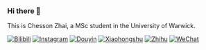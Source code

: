 ### Hi there 👋
This is Chesson Zhai, a MSc student in the University of Warwick.

[![Bilibili](https://img.shields.io/badge/Bilibili-杂食老翟-00A1D6?style=flat-square&logo=bilibili)](https://space.bilibili.com/474510573)
[![Instagram](https://img.shields.io/badge/Instagram-%40chessonzhai-E4405F?style=flat-square&logo=instagram)](https://www.instagram.com/chessonzhai/)
[![Douyin](https://img.shields.io/badge/Douyin-杂食老翟-FF4500?style=flat-square&logo=tiktok)](https://www.douyin.com/user/Chesson.Zhai)
[![Xiaohongshu](https://img.shields.io/badge/小红书-杂食老翟-FF4500?style=flat-square&logo=xiaohongshu)](https://www.xiaohongshu.com/user/profile/ChessonZhai)
[![Zhihu](https://img.shields.io/badge/知乎-杂食老翟-0084FF?style=flat-square)](https://www.zhihu.com/people/za-shi-lao-di)
[![WeChat](https://img.shields.io/badge/WeChat-杂食老翟的奇思妙想-07C160?style=flat-square&logo=wechat)](https://mp.weixin.qq.com/zashilaozhai)

